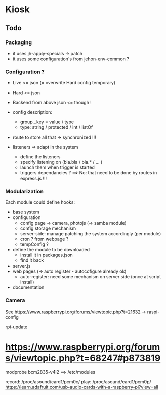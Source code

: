 
# Kiosk

## Todo

### Packaging

- it uses jh-apply-specials -> patch
- it uses some configuration's from jehon-env-common ?

### Configuration ?

- Live <= json (= overwrite Hard config temporary)
- Hard <= json
- Backend from above json <= though !

- config description:
  - group...key = value / type
  - type: string / protected / int / listOf
- route to store all that -> synchronized !!!

- listeners => adapt in the system
  - define the listeners
  - specify listening on (bla.bla / bla.* / ... )
  - launch them when trigger is started
  - triggers dependancies ?
  ==> No: that need to be done by routes in express.js !!!

### Modularization

Each module could define hooks:

- base system
- configuration
  - config page -> camera, photojs (-> samba module)
  - config storage mechanism
  - server-side: manage patching the system accordingly (per module)
  - cron ? from webpage ?
  - tempConfig ?
- define the module to be downloaded
  - install it in packages.json
  - find it back
- server.js
- web pages (-> auto register - autocofigure already ok)
  - auto-register: need some mechanism on server side (once at script install)
- documentation


### Camera

See https://www.raspberrypi.org/forums/viewtopic.php?t=21632
-> raspi-config

rpi-update
# https://www.raspberrypi.org/forums/viewtopic.php?t=68247#p873819
modprobe bcm2835-v4l2
==> /etc/modules

record:  /proc/asound/card1/pcm0c/
play:    /proc/asound/card1/pcm0p/
https://learn.adafruit.com/usb-audio-cards-with-a-raspberry-pi?view=all

